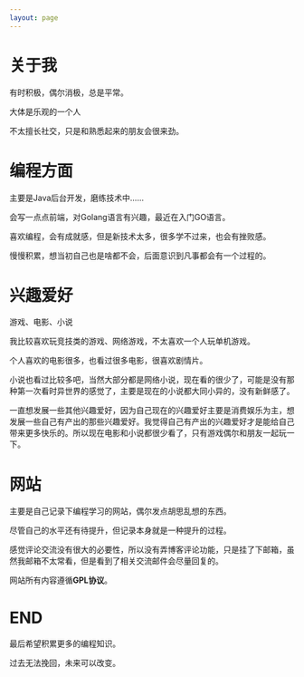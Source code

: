 ```yaml
---
layout: page
---
```


# 关于我

有时积极，偶尔消极，总是平常。

大体是乐观的一个人

不太擅长社交，只是和熟悉起来的朋友会很来劲。

# 编程方面

主要是Java后台开发，磨练技术中......

会写一点点前端，对Golang语言有兴趣，最近在入门GO语言。

喜欢编程，会有成就感，但是新技术太多，很多学不过来，也会有挫败感。

慢慢积累，想当初自己也是啥都不会，后面意识到凡事都会有一个过程的。

# 兴趣爱好

游戏、电影、小说

我比较喜欢玩竞技类的游戏、网络游戏，不太喜欢一个人玩单机游戏。

个人喜欢的电影很多，也看过很多电影，很喜欢剧情片。

小说也看过比较多吧，当然大部分都是网络小说，现在看的很少了，可能是没有那种第一次看时异世界的感觉了，主要是现在的小说都大同小异的，没有新鲜感了。

一直想发展一些其他兴趣爱好，因为自己现在的兴趣爱好主要是消费娱乐为主，想发展一些自己有产出的那些兴趣爱好。我觉得自己有产出的兴趣爱好才是能给自己带来更多快乐的。所以现在电影和小说都很少看了，只有游戏偶尔和朋友一起玩一下。

# 网站

主要是自己记录下编程学习的网站，偶尔发点胡思乱想的东西。

尽管自己的水平还有待提升，但记录本身就是一种提升的过程。

感觉评论交流没有很大的必要性，所以没有弄博客评论功能，只是挂了下邮箱，虽然我邮箱不太常看，但是看到了相关交流邮件会尽量回复的。

网站所有内容遵循**GPL协议**。

# END

最后希望积累更多的编程知识。

过去无法挽回，未来可以改变。